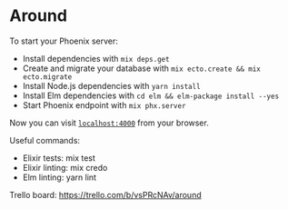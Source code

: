 # Around

To start your Phoenix server:

  * Install dependencies with `mix deps.get`
  * Create and migrate your database with `mix ecto.create && mix ecto.migrate`
  * Install Node.js dependencies with `yarn install`
  * Install Elm dependencies with `cd elm && elm-package install --yes`
  * Start Phoenix endpoint with `mix phx.server`

Now you can visit [`localhost:4000`](http://localhost:4000) from your browser.

Useful commands:

  * Elixir tests: mix test
  * Elixir linting: mix credo
  * Elm linting: yarn lint

Trello board: https://trello.com/b/vsPRcNAv/around